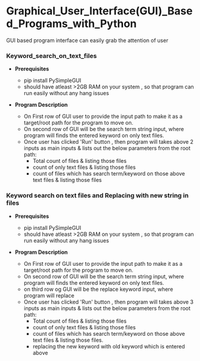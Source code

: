 # Graphical_User_Interface(GUI)_Based_Programs_with_Python
GUI based program interface can easily grab the attention of user

### **Keyword_search_on_text_files**

  - **Prerequisites**
    - pip install PySimpleGUI
    - should have atleast >2GB RAM on your system , so that program can run easily without any hang issues
    
  - **Program Description**
    - On First row of GUI user to provide the input path to make it as a target/root path for the program to move on.
    - On second row of GUI will be the search term string input, where program will finds the entered keyword on only text files.
    - Once user has clicked 'Run' button , then program will takes above 2 inputs as main inputs & lists out the below parameters from the root path:
      - Total count of files & listing those files
      - count of only text files & listing those files
      - count of files which has search term/keyword on those above text files & listing those files
     
 ### **Keyword search on text files and Replacing with new string in files**

  - **Prerequisites**
    - pip install PySimpleGUI
    - should have atleast >2GB RAM on your system , so that program can run easily without any hang issues
    
  - **Program Description**
    - On First row of GUI user to provide the input path to make it as a target/root path for the program to move on.
    - On second row of GUI will be the search term string input, where program will finds the entered keyword on only text files.
    - on third row og GUI will be the replace keyword input, where program will replace 
    - Once user has clicked 'Run' button , then program will takes above 3 inputs as main inputs & lists out the below parameters from the root path:
      - Total count of files & listing those files
      - count of only text files & listing those files
      - count of files which has search term/keyword on those above text files & listing those files.
      - replacing the new keyword with old keyword which is entered above 
  

